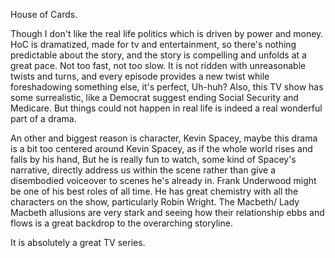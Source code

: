 House of Cards.

Though I don't like the real life politics which is driven by power and money. HoC is dramatized, made for tv and entertainment, so there's nothing predictable about the story, and the story is compelling and unfolds at a great pace. Not too fast, not too slow. It is not ridden with unreasonable twists and turns, and every episode provides a new twist while foreshadowing something else, it's perfect, Uh-huh? Also, this TV show has some surrealistic, like a Democrat suggest ending Social Security and Medicare. But things could not happen in real life is indeed a real wonderful part of a drama.

An other and biggest reason is character, Kevin Spacey, maybe this drama is a bit too centered around Kevin Spacey, as if the whole world rises and falls by his hand, But he is really fun to watch, some kind of Spacey's narrative, directly address us within the scene rather than give a disembodied voiceover to scenes he's already in. Frank Underwood might be one of his best roles of all time. He has great chemistry with all the characters on the show, particularly Robin Wright. The Macbeth/ Lady Macbeth allusions are very stark and seeing how their relationship ebbs and flows is a great backdrop to the overarching storyline.

It is absolutely a great TV series.
